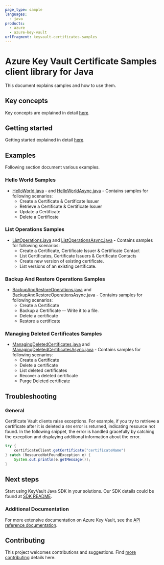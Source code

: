 ```yaml
---
page_type: sample
languages:
  - java
products:
  - azure
  - azure-key-vault
urlFragment: keyvault-certificates-samples
---
```


# Azure Key Vault Certificate Samples client library for Java

This document explains samples and how to use them.

## Key concepts

Key concepts are explained in detail [here][SDK_README_KEY_CONCEPTS].

## Getting started

Getting started explained in detail [here][SDK_README_GETTING_STARTED].

## Examples

Following section document various examples.

### Hello World Samples

* [HelloWorld.java][sample_helloWorld] - and [HelloWorldAsync.java][sample_helloWorldAsync] - Contains samples for following scenarios:
  * Create a Certificate & Certificate Issuer
  * Retrieve a Certificate & Certificate Issuer
  * Update a Certificate
  * Delete a Certificate

### List Operations Samples

* [ListOperations.java][sample_list] and [ListOperationsAsync.java][sample_listAsync] - Contains samples for following scenarios:
  * Create a Certificate, Certificate Issuer & Certificate Contact
  * List Certificates, Certificate Issuers & Certificate Contacts
  * Create new version of existing certificate.
  * List versions of an existing certificate.

### Backup And Restore Operations Samples

* [BackupAndRestoreOperations.java][sample_BackupRestore] and [BackupAndRestoreOperationsAsync.java][sample_BackupRestoreAsync] - Contains samples for following scenarios:
  * Create a Certificate
  * Backup a Certificate -- Write it to a file.
  * Delete a certificate
  * Restore a certificate

### Managing Deleted Certificates Samples

* [ManagingDeletedCertificates.java][sample_ManageDeleted] and [ManagingDeletedCertificatesAsync.java][sample_ManageDeletedAsync] - Contains samples for following scenarios:
  * Create a Certificate
  * Delete a certificate
  * List deleted certificates
  * Recover a deleted certificate
  * Purge Deleted certificate

## Troubleshooting

### General

Certificate Vault clients raise exceptions. For example, if you try to retrieve a certificate after it is deleted a
`404` error is returned, indicating resource not found. In the following snippet, the error is handled gracefully by
catching the exception and displaying additional information about the error.

```java
try {
    certificateClient.getCertificate("certificateName")
} catch (ResourceNotFoundException e) {
    System.out.println(e.getMessage());
}
```

## Next steps

Start using KeyVault Java SDK in your solutions. Our SDK details could be found at [SDK README][CERT_SDK_README].

### Additional Documentation

For more extensive documentation on Azure Key Vault, see the [API reference documentation][azure_keyvault_rest].

## Contributing

This project welcomes contributions and suggestions. Find [more contributing][SDK_README_CONTRIBUTING] details here.

<!-- LINKS -->
[CERT_SDK_README]: https://github.com/Azure/azure-sdk-for-java/blob/main/sdk/keyvault/azure-security-keyvault-certificates/README.md
[SDK_README_CONTRIBUTING]: https://github.com/Azure/azure-sdk-for-java/blob/main/sdk/keyvault/azure-security-keyvault-certificates/README.md#contributing
[SDK_README_GETTING_STARTED]: https://github.com/Azure/azure-sdk-for-java/blob/main/sdk/keyvault/azure-security-keyvault-certificates/README.md#getting-started
[SDK_README_KEY_CONCEPTS]: https://github.com/Azure/azure-sdk-for-java/blob/main/sdk/keyvault/azure-security-keyvault-certificates/README.md#key-concepts
[azure_keyvault_rest]: https://learn.microsoft.com/rest/api/keyvault/
[sample_helloWorld]: https://github.com/Azure/azure-sdk-for-java/blob/main/sdk/keyvault/azure-security-keyvault-certificates/src/samples/java/com/azure/security/keyvault/certificates/HelloWorld.java
[sample_helloWorldAsync]: https://github.com/Azure/azure-sdk-for-java/blob/main/sdk/keyvault/azure-security-keyvault-certificates/src/samples/java/com/azure/security/keyvault/certificates/HelloWorldAsync.java
[sample_list]: https://github.com/Azure/azure-sdk-for-java/blob/main/sdk/keyvault/azure-security-keyvault-certificates/src/samples/java/com/azure/security/keyvault/certificates/ListOperations.java
[sample_listAsync]: https://github.com/Azure/azure-sdk-for-java/blob/main/sdk/keyvault/azure-security-keyvault-certificates/src/samples/java/com/azure/security/keyvault/certificates/ListOperationsAsync.java
[sample_BackupRestore]: https://github.com/Azure/azure-sdk-for-java/blob/main/sdk/keyvault/azure-security-keyvault-certificates/src/samples/java/com/azure/security/keyvault/certificates/BackupAndRestoreOperations.java
[sample_BackupRestoreAsync]: https://github.com/Azure/azure-sdk-for-java/blob/main/sdk/keyvault/azure-security-keyvault-certificates/src/samples/java/com/azure/security/keyvault/certificates/BackupAndRestoreOperationsAsync.java
[sample_ManageDeleted]: https://github.com/Azure/azure-sdk-for-java/blob/main/sdk/keyvault/azure-security-keyvault-certificates/src/samples/java/com/azure/security/keyvault/certificates/ManagingDeletedCertificates.java
[sample_ManageDeletedAsync]: https://github.com/Azure/azure-sdk-for-java/blob/main/sdk/keyvault/azure-security-keyvault-certificates/src/samples/java/com/azure/security/keyvault/certificates/ManagingDeletedCertificatesAsync.java
